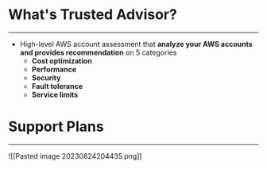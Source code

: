 # What's Trusted Advisor?
---

* High-level AWS account assessment that **analyze your AWS accounts and provides recommendation** on 5 categories 
	* **Cost optimization** 
	* **Performance** 
	* **Security** 
	* **Fault tolerance** 
	* **Service limits**

# Support Plans
---

![[Pasted image 20230824204435.png]]
